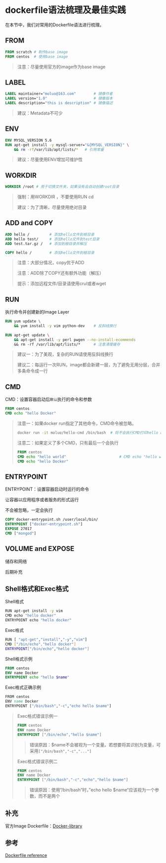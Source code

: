 # dockerfile语法梳理及最佳实践

在本节中，我们对常用的Dockerfile语法进行梳理。

## FROM

```dockerfile
FROM scratch # 制作base image
FROM centos	 # 使用base image
```

> 注意：尽量使用官方的image作为base image



## LABEL

```dockerfile
LABEL maintainer="moluo@163.com"		# 镜像作者
LABEL version="1.0"						# 镜像版本
LABEL description="this is description"	# 镜像描述
```

> 建议：Metadata不可少



## ENV 

```dockerfile
ENV MYSQL_VERSION 5.6
RUN apt-get install -y mysql-server="&{MYSQL_VERSION}" \
	&& rm -rf/var/lib/apt/lists/*	# 引用常量
```

> 建议：尽量使用ENV增加可维护性



## WORKDIR

```dockerfile
WORKDIR /root # 用于切换文件夹，如果没有会自动创建root目录
```

> 强制：用WORKDIR ，不要使用RUN cd
>
> 建议：为了清晰，尽量使用绝对目录



## ADD and COPY

```dockerfile
ADD hello /			# 添加hello文件到根目录
ADD hello test/ 	# 添加hello文件到test目录
ADD test.tar.gz / 	# 添加到根目录并解压

COPY hello /		# 添加hello文件到根目录
```

> 注意：大部分情况，copy优于ADD
>
> 注意：ADD除了COPY还有额外功能（解压）
>
> 提示：添加远程文件/目录请使用crul或者wget



## RUN

执行命令并创建新的Image Layer

```dockerfile
RUN yum update \
	&& yum install -y vim python-dev	# 反斜线换行
    
RUN apt-get update \
	&& apt-get install -y perl pwgen --no-install-ecommends
	&& rm -rf /var/lib/apt/lists/*		# 注意清理缓存
```

> 建议一：为了美观，复杂的RUN请使用反斜线换行
>
> 建议二：每运行一次RUN，image都会新建一层，为了避免无用分层，合并多条命令成一行



## CMD

CMD：设置容器启动后`默认`执行的命令和参数

```dockerfile
FROM centos
CMD echo "hello Docker"
```

> 注意一：如果docker run指定了其他命令，CMD命令被忽略。
>
> ```bash
> docker run -it moluo/hello-cmd /bin/bash 	# 将不会执行CMD打印hello Docker
> ```
>
> 注意二：如果定义了多个CMD，只有最后一个会执行
>
> ```dockerfile
> FROM centos
> CMD echo "hello world"						# CMD echo "hello world"将不会执行
> CMD echo "hello Docker"
> ```



## ENTRYPOINT

ENTRYPOINT：设置容器启动时运行的命令

让容器以应用程序或者服务的形式运行

不会被忽略，一定会执行

```dockerfile
COPY docker-entrypoint.sh /user/local/bin/
ENTRYPOINT ["docker-entrypoint.sh"]
EXPOSE 27017
CMD ["mongod"]
```



## VOLUME and EXPOSE

储存和网络

后期补充



## Shell格式和Exec格式

Shell格式

```bash
RUN apt-get install -y vim
CMD echo "hello docker"
ENTRYPOINT echo "hello docker"
```

Exec格式

```bash
RUN [ "apt-get","install","-y","vim"]
CMD ["/bin/echo","hello docker"]
ENTRYPOINT["/bin/echo","hello docker"]
```

Shell格式示例

```dockerfile
FROM centos
ENV name Docker
ENTRYPOINT echo "hello $name"
```

Exec格式正确示例

```do
FROM centos
ENV name Docker
ENTRYPOINT ["/bin/bash","-c","echo hello $name"]
```

> Exec格式错误示例一
>
> ```dockerfile
> FROM centos
> ENV name Docker
> ENTRYPOINT ["/bin/echo","hello $name"]
> ```
>
> > 错误原因：$name不会被视为一个变量。若想要将其识别为变量，可采用`["/bin/bash","-c","..."]`
>
> Exec格式错误示例二
>
> ```dockerfile
> FROM centos
> ENV name Docker
> ENTRYPOINT ["/bin/bash","-c","echo","hello $name"]
> ```
>
> > 错误原因：使用”/bin/bash“时，”echo hello $name“应该视为一个参数，而不是两个



## 补充

官方Image Dockerfile：[Docker-library](https://github.com/docker-library/docker)



## 参考

[Dockerfile reference](https://docs.docker.com/v17.09/engine/reference/builder/#escape)